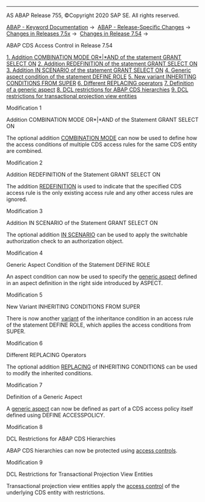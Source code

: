   

* * *

AS ABAP Release 755, ©Copyright 2020 SAP SE. All rights reserved.

[ABAP - Keyword Documentation](https://help.sap.com/doc/abapdocu_755_index_htm/7.55/en-US/abenabap.htm) →  [ABAP - Release-Specific Changes](https://help.sap.com/doc/abapdocu_755_index_htm/7.55/en-US/abennews.htm) →  [Changes in Releases 7.5x](https://help.sap.com/doc/abapdocu_755_index_htm/7.55/en-US/abennews-75.htm) →  [Changes in Release 7.54](https://help.sap.com/doc/abapdocu_755_index_htm/7.55/en-US/abennews-754.htm) → 

ABAP CDS Access Control in Release 7.54

[1\. Addition COMBINATION MODE OR*|*AND of the statement GRANT SELECT ON](#!ABAP_MODIFICATION_1@1@)
[2\. Addition REDEFINITION of the statement GRANT SELECT ON](#!ABAP_MODIFICATION_2@2@)
[3\. Addition IN SCENARIO of the statement GRANT SELECT ON](#!ABAP_MODIFICATION_3@3@)
[4\. Generic aspect condition of the statement DEFINE ROLE](#!ABAP_MODIFICATION_4@4@)
[5\. New variant INHERITING CONDITIONS FROM SUPER](#!ABAP_MODIFICATION_5@5@)
[6\. Different REPLACING operators](#!ABAP_MODIFICATION_6@6@)
[7\. Definition of a generic aspect](#!ABAP_MODIFICATION_7@7@)
[8\. DCL restrictions for ABAP CDS hierarchies](#!ABAP_MODIFICATION_8@8@)
[9\. DCL restrictions for transactional projection view entities](#!ABAP_MODIFICATION_9@9@)

Modification 1

Addition COMBINATION MODE OR*|*AND of the Statement GRANT SELECT ON

The optional addition [COMBINATION MODE](https://help.sap.com/doc/abapdocu_755_index_htm/7.55/en-US/abencds_dcl_role_cond_rule.htm) can now be used to define how the access conditions of multiple CDS access rules for the same CDS entity are combined.

Modification 2

Addition REDEFINITION of the Statement GRANT SELECT ON

The addition [REDEFINITION](https://help.sap.com/doc/abapdocu_755_index_htm/7.55/en-US/abencds_dcl_role_cond_rule.htm) is used to indicate that the specified CDS access rule is the only existing access rule and any other access rules are ignored.

Modification 3

Addition IN SCENARIO of the Statement GRANT SELECT ON

The optional addition [IN SCENARIO](https://help.sap.com/doc/abapdocu_755_index_htm/7.55/en-US/abencds_f1_cond_pfcg.htm) can be used to apply the switchable authorization check to an authorization object.

Modification 4

Generic Aspect Condition of the Statement DEFINE ROLE

An aspect condition can now be used to specify the [generic aspect](https://help.sap.com/doc/abapdocu_755_index_htm/7.55/en-US/abencds_f1_cond_aspect.htm) defined in an aspect definition in the right side introduced by ASPECT.

Modification 5

New Variant INHERITING CONDITIONS FROM SUPER

There is now another [variant](https://help.sap.com/doc/abapdocu_755_index_htm/7.55/en-US/abencds_f1_cond_inherit.htm) of the inheritance condition in an access rule of the statement DEFINE ROLE, which applies the access conditions from SUPER.

Modification 6

Different REPLACING Operators

The optional addition [REPLACING](https://help.sap.com/doc/abapdocu_755_index_htm/7.55/en-US/abencds_f1_cond_inherit.htm) of INHERITING CONDITIONS can be used to modify the inherited conditions.

Modification 7

Definition of a Generic Aspect

A [generic aspect](https://help.sap.com/doc/abapdocu_755_index_htm/7.55/en-US/abencds_f1_define_generic_aspect.htm) can now be defined as part of a CDS access policy itself defined using DEFINE ACCESSPOLICY.

Modification 8

DCL Restrictions for ABAP CDS Hierarchies

ABAP CDS hierarchies can now be protected using [access controls](https://help.sap.com/doc/abapdocu_755_index_htm/7.55/en-US/abencds_f1_dcl_hierarchies.htm).

Modification 9

DCL Restrictions for Transactional Projection View Entities

Transactional projection view entities apply the [access control](https://help.sap.com/doc/abapdocu_755_index_htm/7.55/en-US/abencds_f1_dcl_projection_views.htm) of the underlying CDS entity with restrictions.